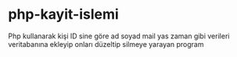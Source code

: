 # php-kayit-islemi
Php kullanarak kişi ID sine göre ad soyad mail yas zaman gibi verileri veritabanına ekleyip onları düzeltip silmeye yarayan program
